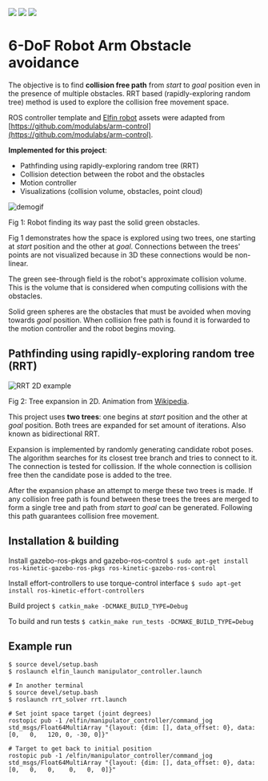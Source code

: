 ![](https://img.shields.io/badge/implementation-C%2B%2B-blue) ![](https://img.shields.io/badge/license-MIT-green) ![](https://img.shields.io/badge/ROS-Kinetic-blue)
# 6-DoF Robot Arm Obstacle avoidance

The objective is to find **collision free path** from _start_ to _goal_ position even in the presence of multiple obstacles. RRT based (rapidly-exploring random tree) method is used to explore the collision free movement space.

ROS controller template and [Elfin robot](http://wiki.ros.org/Robots/Elfin) assets were adapted from [https://github.com/modulabs/arm-control](https://github.com/modulabs/arm-control).


**Implemented for this project**:

* Pathfinding using rapidly-exploring random tree (RRT)
* Collision detection between the robot and the obstacles
* Motion controller
* Visualizations (collision volume, obstacles, point cloud)

![demogif](https://i.imgur.com/bBwjW1I.gif)

Fig 1: Robot finding its way past the solid green obstacles.

Fig 1 demonstrates how the space is explored using two trees, one starting at _start_ position and the other at _goal_. Connections between the trees' points are not visualized because in 3D these connections would be non-linear.

The green see-through field is the robot's approximate collision volume.
This is the volume that is considered when computing collisions with the obstacles.

Solid green spheres are the obstacles that must be avoided when moving towards _goal_ position.
When collision free path is found it is forwarded to the motion controller and the robot begins moving.


## Pathfinding using rapidly-exploring random tree (RRT)


![RRT 2D example](https://upload.wikimedia.org/wikipedia/commons/6/62/Rapidly-exploring_Random_Tree_%28RRT%29_500x373.gif)

Fig 2: Tree expansion in 2D. Animation from [Wikipedia](https://en.wikipedia.org/wiki/Rapidly-exploring_random_tree).

This project uses **two trees**: one begins at _start_ position
and the other at _goal_ position. Both trees are expanded
for set amount of iterations. Also known as bidirectional RRT.

Expansion is implemented by randomly generating candidate robot poses. The algorithm searches for its closest tree branch and tries to connect to it. The connection is tested for collission. If the whole connection is collision free then the candidate pose is added to the tree.

After the expansion phase an attempt to merge these two
trees is made. If any collision free path is found between
these trees the trees are merged to form a single tree and path
from _start_ to _goal_ can be generated. Following this path guarantees
collision free movement.

## Installation & building
Install gazebo-ros-pkgs and gazebo-ros-control
`$ sudo apt-get install ros-kinetic-gazebo-ros-pkgs ros-kinetic-gazebo-ros-control`

Install effort-controllers to use torque-control interface
`$ sudo apt-get install ros-kinetic-effort-controllers`
    
Build project
`$ catkin_make -DCMAKE_BUILD_TYPE=Debug`
	
To build and run tests
`$ catkin_make run_tests -DCMAKE_BUILD_TYPE=Debug`

   
## Example run
	
	$ source devel/setup.bash
	$ roslaunch elfin_launch manipulator_controller.launch
	
	# In another terminal
	$ source devel/setup.bash
	$ roslaunch rrt_solver rrt.launch

	# Set joint space target (joint degrees)
	rostopic pub -1 /elfin/manipulator_controller/command_jog std_msgs/Float64MultiArray "{layout: {dim: [], data_offset: 0}, data: [0,   0,   120, 0, -30, 0]}"
	
	# Target to get back to initial position
	rostopic pub -1 /elfin/manipulator_controller/command_jog std_msgs/Float64MultiArray "{layout: {dim: [], data_offset: 0}, data: [0,   0,   0,    0,   0,  0]}"

